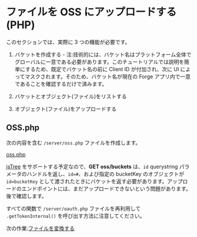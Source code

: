 # ファイルを OSS にアップロードする(PHP)

このセクションでは、実際に 3 つの機能が必要です。

1. バケットを作成する - 注:技術的には、バケット名はプラットフォーム全体でグローバルに一意である必要があります。このチュートリアルでは説明を簡単にするため、既定でバケット名の前に Client ID が付加され、次に UI によってマスクされます。そのため、バケット名が現在の Forge アプリ内で一意であることを確認するだけで済みます。

2. バケットとオブジェクト(ファイル)をリストする
3. オブジェクト(ファイル)をアップロードする

## OSS.php

次の内容を含む `/server/oss.php` ファイルを作成します。

[oss.php](_snippets/viewmodels/php/oss.php ':include :type=code php')

[jsTree](https://www.jstree.com/) をサポートする予定なので、**GET oss/buckets** は、`id` querystring パラメータのハンドルを返し、`id=#`、および指定の bucketKey のオブジェクトが `id=bucketKey` として渡されたときにバケットを返す必要があります。アップロードのエンドポイントには、まだアップロードできないという問題があります。後で確認します。

すべての関数で `/server/oauth.php` ファイルを再利用して `.getTokenInternal()` を呼び出す方法に注意してください。


次の作業:[ファイルを変換する](/ja-JP/modelderivative/translate/)